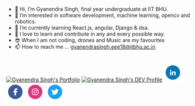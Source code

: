 - 👋 Hi, I’m Gyanendra Singh, final year undergraduate at IIT BHU.
- 👀 I’m interested in software development, machine learning, opencv and robotics.
- 🌱 I’m currently learning React.js, angular, Django & dsa.
- 💞️ I love to learn and contribute in any and every possible way.
- 😎 When I am not coding, drones and Music are my favourites
- 📫 How to reach me ... gyanendrasingh.eee18@itbhu.ac.in
<br/>
<a href="https://gyanendrasingh583.github.io/trial/"><img src="https://media.giphy.com/media/xT9IgJDoafV91dzHkA/giphy.gif" alt="Gyanendra Singh's Portfolio" height="50" width="50"></a>
<a href="https://dev.to/gyanendrasingh583"><img src="https://d2fltix0v2e0sb.cloudfront.net/dev-badge.svg" alt="Gyanendra Singh's DEV Profile" height="50" width="50"></a>
<a href="https://www.linkedin.com/in/gyanendra-singh-743b39186/"><img src="https://github.com/aritraroy/social-icons/blob/master/linkedin-icon.png?raw=true" height="50" width="50" ></a>
<a href="https://www.facebook.com/gyanendrasingh.varanasi/"><img src="https://github.com/aritraroy/social-icons/blob/master/facebook-icon.png?raw=true" height="50" width="50"></a>
<a href="https://www.instagram.com/hey__vats/?hl=en"><img src="https://github.com/aritraroy/social-icons/blob/master/instagram-icon.png?raw=true" height="50" width="50"></a>
<a href="https://twitter.com/Gyanend85762752"><img src="https://github.com/aritraroy/social-icons/blob/master/twitter-icon.png?raw=true" height="50" width="50"></a>
<!-- Please don't remove this: Grab your social icons from https://github.com/carlsednaoui/gitsocial -->
<!---
gyanendrasingh583/gyanendrasingh583 is a ✨ special ✨ repository because its `README.md` (this file) appears on your GitHub profile.
You can click the Preview link to take a look at your changes.
--->
